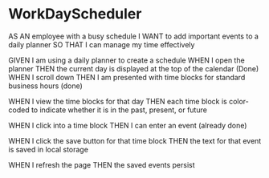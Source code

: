 # WorkDayScheduler

AS AN employee with a busy schedule
I WANT to add important events to a daily planner
SO THAT I can manage my time effectively

GIVEN I am using a daily planner to create a schedule
WHEN I open the planner 
THEN the current day is displayed at the top of the calendar (Done)
WHEN I scroll down
THEN I am presented with time blocks for standard business hours (done)

WHEN I view the time blocks for that day
THEN each time block is color-coded to indicate whether it is in the past, present, or future

WHEN I click into a time block
THEN I can enter an event  (already done)

WHEN I click the save button for that time block
THEN the text for that event is saved in local storage


WHEN I refresh the page
THEN the saved events persist